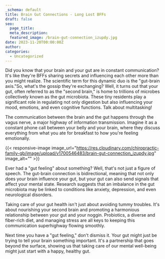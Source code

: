 ```yaml
---
_schema: default
title: Brain Gut Connections - Long Lost BFFs
draft: false
seo:
  page_title:
  meta_description:
  featured_image: /brain-gut-connection_izupdy.jpg
date: 2023-11-20T00:00:00Z
author:
categories:
  - Uncategorized
---
```

Did you know that your brain and your gut are in constant communication? It's like they're BFFs sharing secrets and influencing each other more than you might realize. The scientific term for this dynamic duo is the "gut-brain axis."​​​​​​​​​​​So, what's the gossip they're exchanging? Well, it turns out that your gut, often referred to as the "second brain," is home to trillions of microbes collectively known as the gut microbiota. These tiny residents play a significant role in regulating not only digestion but also influencing your mood, emotions, and even cognitive functions. Talk about multitasking!

The communication between the brain and the gut happens through the vagus nerve, a major highway of information transmission. Imagine it as a constant phone call between your belly and your brain, where they discuss everything from what you ate for breakfast to how you're feeling emotionally.

{{< responsive-image image_url="https://res.cloudinary.com/chiropractic-family-gb/image/upload/v1700546483/brain-gut-connection_izupdy.jpg" image_alt="" >}}

Ever had a "gut feeling" about something? Well, that's not just a figure of speech. The gut-brain connection is bidirectional, meaning that not only does your brain influence your gut, but your gut can also send signals that affect your mental state. Research suggests that an imbalance in the gut microbiota may be linked to conditions like anxiety, depression, and even neurological disorders.

Taking care of your gut health isn't just about avoiding tummy troubles. It's about nourishing your second brain and promoting a harmonious relationship between your gut and your noggin. Probiotics, a diverse and fiber-rich diet, and managing stress are all keys to keeping this communication superhighway flowing smoothly.

Next time you have a "gut feeling," don't dismiss it. Your gut might just be trying to tell your brain something important. It's a partnership that goes beyond the surface, showing us that taking care of our mental well-being might just start with a happy, healthy gut.